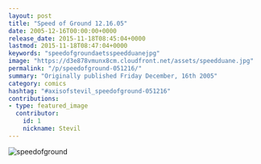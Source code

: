 ```yaml
---
layout: post
title: "Speed of Ground 12.16.05"
date: 2005-12-16T00:00:00+0000
release_date: 2015-11-18T08:45:04+0000
lastmod: 2015-11-18T08:47:04+0000
keywords: "speedofgroundaetsspeedduanejpg"
image: "https://d3e878vmunx8cm.cloudfront.net/assets/speedduane.jpg"
permalink: "/p/speedofground-051216/"
summary: "Originally published Friday December, 16th 2005"
category: comics
hashtag: "#axisofstevil_speedofground-051216"
contributions:
- type: featured_image
  contributor:
    id: 1
    nickname: Stevil
---
```


![speedofground](https://d3e878vmunx8cm.cloudfront.net/assets/speedduane.jpg)
